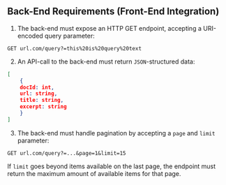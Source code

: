 ## Back-End Requirements (Front-End Integration)
1. The back-end must expose an HTTP GET endpoint, accepting a URI-encoded query parameter:
```
GET url.com/query?=this%20is%20query%20text
```
2. An API-call to the back-end must return `JSON`-structured data:

```json
[
	{
	docId: int,
	url: string,
	title: string,
	excerpt: string
	}
]
```
3. The back-end must handle pagination by accepting a `page` and `limit` parameter:
```
GET url.com/query?=...&page=1&limit=15
```

If `limit` goes beyond items available on the last page, the endpoint must return the maximum amount of available items for that page.